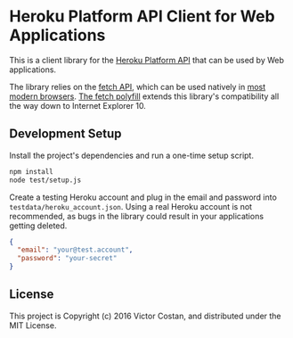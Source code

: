# Heroku Platform API Client for Web Applications

This is a client library for the
[Heroku Platform API](https://devcenter.heroku.com/articles/platform-api-reference)
that can be used by Web applications.

The library relies on the
[fetch API](https://developer.mozilla.org/en-US/docs/Web/API/Fetch_API), which
can be used natively in [most modern browsers](http://caniuse.com/fetch).
[The fetch polyfill](https://github.com/github/fetch) extends this library's
compatibility all the way down to Internet Explorer 10.

## Development Setup

Install the project's dependencies and run a one-time setup script.

```bash
npm install
node test/setup.js
```

Create a testing Heroku account and plug in the email and password into
`testdata/heroku_account.json`. Using a real Heroku account is not recommended,
as bugs in the library could result in your applications getting deleted.

```json
{
  "email": "your@test.account",
  "password": "your-secret"
}
```

## License

This project is Copyright (c) 2016 Victor Costan, and distributed under the MIT
License.
